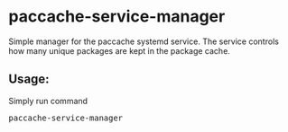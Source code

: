 # paccache-service-manager
Simple manager for the paccache systemd service.
The service controls how many unique packages are kept in the package cache.

## Usage:
Simply run command
<pre>
paccache-service-manager
</pre>
